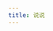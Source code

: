 ```yaml
---
title: 说说
---
```

<!-- <script src="//cdn1.tianli0.top/npm/leancloud-storage@4.13.2/dist/av-min.js"></script>
<div id="lyxTalk"></div>

<script src="/js/lyxTalk.js"></script>
<link rel="stylesheet" src="/css/lyxTalk.css">
<script>
  const { Query, User } = AV;
document.title = '说说 | Ariasakaの小窝'; 
lyxTalk.init("IvW3T1NjMoh7OmKEdAz1tM0o-gzGzoHsz",
  "vG8s9ukVO5bgozEHzR923dew",
  'https://ivw3t1nj.lc-cn-n1-shared.com',
   1919810)
</script> -->
<!-- 存放哔哔的容器 -->
<div id="bbtalk"></div>
<!-- 引用 bbtalk -->
<script data-pjax="" src="/js/bbtalk.js">
  </script>
<script>
  function doSpeaks() {
  //document.title = '说说 | chengzi的blog'; 
bbtalk.init({
  appId: "",
  appKey: "",
  serverURLs: '',
  pageSize:1919810
})
}
  document.addEventListener('DOMContentLoaded', (e) => {
    doSpeaks();
})
document.addEventListener('pjax:complete', (e) => {
    doSpeaks();
})
  
</script>